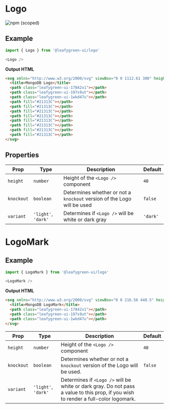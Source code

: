 # Logo

![npm (scoped)](https://img.shields.io/npm/v/@leafygreen-ui/logo.svg)

## Example

```Javascript
import { Logo } from '@leafygreen-ui/logo'

<Logo />
```

**Output HTML**

```HTML
<svg xmlns="http://www.w3.org/2000/svg" viewBox="0 0 1112.61 300" height="40" width="100%">
  <title>MongoDB Logo</title>
  <path class="leafygreen-ui-17842x1"></path>
  <path class="leafygreen-ui-197s9ut"></path>
  <path class="leafygreen-ui-1wkd47u"></path>
  <path fill="#21313C"></path>
  <path fill="#21313C"></path>
  <path fill="#21313C"></path>
  <path fill="#21313C"></path>
  <path fill="#21313C"></path>
  <path fill="#21313C"></path>
  <path fill="#21313C"></path>
  <path fill="#21313C"></path>
</svg>
```

## Properties

| Prop       | Type                | Description                                                             | Default  |
| ---------- | ------------------- | ----------------------------------------------------------------------- | -------- |
| `height`   | `number`            | Height of the `<Logo />` component                                      | `40`     |
| `knockout` | `boolean`           | Determines whether or not a `knockout` version of the Logo will be used | `false`  |
| `variant`  | `'light'`, `'dark'` | Determines if `<Logo />` will be white or dark gray                     | `'dark'` |

# LogoMark

## Example

```Javascript
import { LogoMark } from '@leafygreen-ui/logo'

<LogoMark />
```

**Output HTML**

```HTML
<svg xmlns="http://www.w3.org/2000/svg" viewBox="0 0 216.56 448.5" height="40" width="auto">
  <title>MongoDB LogoMark</title>
  <path class="leafygreen-ui-17842x1"></path>
  <path class="leafygreen-ui-197s9ut"></path>
  <path class="leafygreen-ui-1wkd47u"></path>
</svg>
```

| Prop       | Type                | Description                                                                                                                         | Default |
| ---------- | ------------------- | ----------------------------------------------------------------------------------------------------------------------------------- | ------- |
| `height`   | `number`            | Height of the `<Logo />` component                                                                                                  | `40`    |
| `knockout` | `boolean`           | Determines whether or not a `knockout` version of the Logo will be used.                                                            | `false` |
| `variant`  | `'light'`, `'dark'` | Determines if `<Logo />` will be white or dark gray. Do not pass a value to this prop, if you wish to render a full-color logomark. |         |
